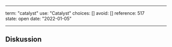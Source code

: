 
---
term:      "catalyst"
use:       "Catalyst"
choices:   []
avoid:     []
reference: 517        
state:     open
date:      "2022-01-05"

---

## Diskussion

